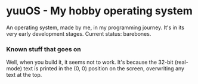 # yuuOS - My hobby operating system
An operating system, made by me, in my programming journey. It's in its very early development stages.
Current status: barebones.

### Known stuff that goes on
Well, when you build it, it seems not to work. It's because the 32-bit (real-mode) text is printed in the (0, 0) position on the screen, overwriting any text at the top.